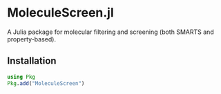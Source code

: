 # MoleculeScreen.jl

A Julia package for molecular filtering and screening (both SMARTS and property-based).

## Installation

```julia
using Pkg
Pkg.add("MoleculeScreen")
```